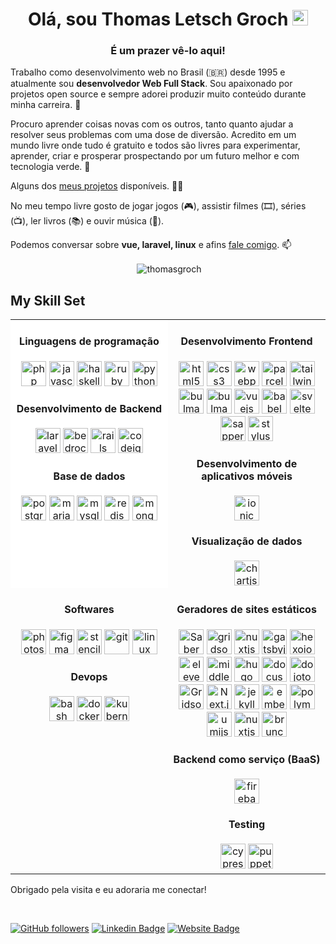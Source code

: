 <h1 align="center">Olá, sou Thomas Letsch Groch <img src="https://media.giphy.com/media/hvRJCLFzcasrR4ia7z/giphy.gif" width="25px"></h1>
<h3 align="center">É um prazer vê-lo aqui!</h3>

Trabalho como desenvolvimento web no Brasil (🇧🇷) desde 1995 e atualmente sou **desenvolvedor Web Full Stack**. Sou apaixonado por projetos open source e sempre adorei produzir muito conteúdo durante minha carreira. 💼 

Procuro aprender coisas novas com os outros, tanto quanto ajudar a resolver seus problemas com uma dose de diversão. Acredito em um mundo livre onde tudo é gratuito e todos são livres para experimentar, aprender, criar e prosperar prospectando por um futuro melhor e com tecnologia verde. 🔭

Alguns dos [meus projetos](https://thomasgroch.xyz/projetos.html) disponíveis. 👨‍💻

No meu tempo livre gosto de jogar jogos (🎮), assistir filmes (🎞️), séries (📺), ler livros (📚) e ouvir música (🎵).

Podemos conversar sobre **vue, laravel, linux** e afins  [fale comigo](https://thomasgroch.xyz/contato.html). 📫

<div align="center">
	<p>&nbsp;<img align="center" src="https://github-readme-stats.vercel.app/api?username=thomasgroch&show_icons=true&theme=radical" alt="thomasgroch" /></p>
	<!-- [![Top Langs](https://github-readme-stats.vercel.app/api/top-langs/?username=thomasgroch&layout=compact)](https://github.com/anuraghazra/github-readme-stats) -->
</div>

## My Skill Set
<table>
<tr><td valign="top" width="50%" style="background-color: #FFF;"><div align="center">

#### Linguagens de programação
<img src="https://cdn.jsdelivr.net/gh/devicons/devicon/icons/php/php-original.svg" alt="php" width="40" height="40" />
<img src="https://cdn.jsdelivr.net/gh/devicons/devicon/icons/javascript/javascript-original.svg" alt="javascript" width="40" height="40" />
<img src="https://upload.wikimedia.org/wikipedia/commons/1/1c/Haskell-Logo.svg" alt="haskell" width="40" height="40" />
<img src="https://cdn.jsdelivr.net/gh/devicons/devicon/icons/ruby/ruby-original-wordmark.svg" alt="ruby" width="40" height="40" />
<img src="https://cdn.jsdelivr.net/gh/devicons/devicon/icons/python/python-original.svg" alt="python" width="40" height="40" />

#### Desenvolvimento de Backend
<img src="https://cdn.jsdelivr.net/gh/devicons/devicon/icons/laravel/laravel-plain-wordmark.svg" alt="laravel" width="40" height="40" />
<img src="https://logo.clearbit.com/roots.io" alt="bedrock" width="40" height="40" />
<img src="https://cdn.jsdelivr.net/gh/devicons/devicon/icons/rails/rails-original-wordmark.svg" alt="rails" width="40" height="40" />
<img src="https://cdn.worldvectorlogo.com/logos/codeigniter.svg" alt="codeigniter" width="40" height="40" />

#### Base de dados
<img src="https://cdn.jsdelivr.net/gh/devicons/devicon/icons/postgresql/postgresql-original-wordmark.svg" alt="postgresql" width="40" height="40" />
<img src="https://www.vectorlogo.zone/logos/mariadb/mariadb-icon.svg" alt="mariadb" width="40" height="40" />
<img src="https://cdn.jsdelivr.net/gh/devicons/devicon/icons/mysql/mysql-original-wordmark.svg" alt="mysql" width="40" height="40" />
<img src="https://cdn.jsdelivr.net/gh/devicons/devicon/icons/redis/redis-original-wordmark.svg" alt="redis" width="40" height="40" />
<img src="https://cdn.jsdelivr.net/gh/devicons/devicon/icons/mongodb/mongodb-original-wordmark.svg" alt="mongodb" width="40" height="40" />

</td><td valign="top" width="50%"><div align="center">

#### Desenvolvimento Frontend
<img src="https://cdn.jsdelivr.net/gh/devicons/devicon/icons/html5/html5-original-wordmark.svg" alt="html5" width="40" height="40" />
<img src="https://cdn.jsdelivr.net/gh/devicons/devicon/icons/css3/css3-original-wordmark.svg" alt="css3" width="40" height="40" />
<img src="https://cdn.jsdelivr.net/gh/devicons/devicon/icons/webpack/webpack-original.svg" alt="webpack" width="40" height="40" />
<img src="https://logo.clearbit.com/parceljs.org" alt="parcel" width="40" height="40" />
<img src="https://www.vectorlogo.zone/logos/tailwindcss/tailwindcss-icon.svg" alt="tailwind" width="40" height="40" />
<img src="https://logo.clearbit.com/bulma.io" alt="bulma" width="40" height="40" />
<img src="https://raw.githubusercontent.com/gilbarbara/logos/804dc257b59e144eaca5bc6ffd16949752c6f789/logos/bulma.svg" alt="bulma" width="40" height="40" />
<img src="https://cdn.jsdelivr.net/gh/devicons/devicon/icons/vuejs/vuejs-original-wordmark.svg" alt="vuejs" width="40" height="40" />
<img src="https://www.vectorlogo.zone/logos/babeljs/babeljs-icon.svg" alt="babel" width="40" height="40" />
<img src="https://upload.wikimedia.org/wikipedia/commons/1/1b/Svelte_Logo.svg" alt="svelte" width="40" height="40" />
<img src="https://raw.githubusercontent.com/AliasIO/wappalyzer/master/src/drivers/webextension/images/icons/Sapper.svg" alt="sapper" width="40" height="40" />
<img src="https://upload.wikimedia.org/wikipedia/commons/thumb/d/d8/Stylus-logo.svg/200px-Stylus-logo.svg.png" alt="stylus" width="40" height="40" />

#### Desenvolvimento de aplicativos móveis
<img src="https://upload.wikimedia.org/wikipedia/commons/d/d1/Ionic_Logo.svg" alt="ionic" width="40" height="40" />

#### Visualização de dados
<img src="https://www.chartjs.org/media/logo-title.svg" alt="chartjs" width="40" height="40" />

</div></td></tr>
<tr><td valign="top" width="50%"><div align="center">

#### Softwares
<img src="https://cdn.jsdelivr.net/gh/devicons/devicon/icons/photoshop/photoshop-plain.svg" alt="photoshop" width="40" height="40" />
<img src="https://www.vectorlogo.zone/logos/figma/figma-icon.svg" alt="figma" width="40" height="40" />
<img src="https://www.vectorlogo.zone/logos/stenciljs/stenciljs-icon.svg" alt="stencil" width="40" height="40" />
<img src="https://www.vectorlogo.zone/logos/git-scm/git-scm-icon.svg" alt="git" width="40" height="40" />
<img src="https://cdn.jsdelivr.net/gh/devicons/devicon/icons/linux/linux-original.svg" alt="linux" width="40" height="40" />

#### Devops
<img src="https://www.vectorlogo.zone/logos/gnu_bash/gnu_bash-icon.svg" alt="bash" width="40" height="40" />
<img src="https://cdn.jsdelivr.net/gh/devicons/devicon/icons/docker/docker-original-wordmark.svg" alt="docker" width="40" height="40" />
<img src="https://www.vectorlogo.zone/logos/kubernetes/kubernetes-icon.svg" alt="kubernetes" width="40" height="40" />


</div></td><td valign="top" width="50%"><div align="center">

#### Geradores de sites estáticos
<img src="https://raw.githubusercontent.com/AliasIO/wappalyzer/master/src/drivers/webextension/images/icons/Saber.svg" alt="Saber" width="40" height="40" />
<img src="https://www.vectorlogo.zone/logos/gridsome/gridsome-icon.svg" alt="gridsome" width="40" height="40" />
<img src="https://www.vectorlogo.zone/logos/nuxtjs/nuxtjs-icon.svg" alt="nuxtjs" width="40" height="40" />
<img src="https://www.vectorlogo.zone/logos/gatsbyjs/gatsbyjs-icon.svg" alt="gatsbyjs" width="40" height="40" />
<img src="https://www.vectorlogo.zone/logos/hexoio/hexoio-icon.svg" alt="hexoio" width="40" height="40" />
<img src="https://raw.githubusercontent.com/simple-icons/simple-icons/master/icons/eleventy.svg" alt="eleventy" width="40" height="40" />
<img src="https://raw.githubusercontent.com/leungwensen/svg-icon/master/dist/svg/logos/middleman.svg" alt="middleman" width="40" height="40" />
<img src="https://raw.githubusercontent.com/gilbarbara/logos/master/logos/hugo.svg" alt="hugo" width="40" height="40" />
<img src="https://www.vectorlogo.zone/logos/docusaurus/docusaurus-icon.svg" alt="docusaurus" width="40" height="40" />
<img src="https://www.vectorlogo.zone/logos/dojotoolkit/dojotoolkit-icon.svg" alt="dojotoolkit" width="40" height="40" />
<img src="https://www.vectorlogo.zone/logos/gridsome/gridsome-icon.svg" alt="Gridsome" width="40" height="40" />
<img src="https://raw.githubusercontent.com/file-icons/icons/master/svg/NextJS.svg" alt="Next.js" width="40" height="40" />
<img src="https://www.vectorlogo.zone/logos/jekyllrb/jekyllrb-icon.svg" alt="jekyll" width="40" height="40" />
<img src="https://www.vectorlogo.zone/logos/emberjs/emberjs-icon.svg" alt="emberjs" width="40" height="40" />
<img src="https://raw.githubusercontent.com/detain/svg-logos/master/svg/polymer.svg" alt="polymer" width="40" height="40" />
<img src="https://avatars3.githubusercontent.com/u/33895495?s=280&v=4" alt="umijs" width="40" height="40" />
<img src="https://www.vectorlogo.zone/logos/nuxtjs/nuxtjs-icon.svg" alt="nuxtjs" width="40" height="40" />
<img src="https://raw.githubusercontent.com/manuelbieh/logo-file-icons/master/icons/brunch.svg" alt="brunch" width="40" height="40" />

#### Backend como serviço (BaaS)
<img src="https://www.vectorlogo.zone/logos/firebase/firebase-icon.svg" alt="firebase" width="40" height="40" />

#### Testing
<img src="https://raw.githubusercontent.com/simple-icons/simple-icons/6e46ec1fc23b60c8fd0d2f2ff46db82e16dbd75f/icons/cypress.svg" alt="cypress" width="40" height="40" />
<img src="https://www.vectorlogo.zone/logos/pptrdev/pptrdev-official.svg" alt="puppeteer" width="40" height="40" />

</div></td></tr></table>

Obrigado pela visita e eu adoraria me conectar!


<br/>

<!-- [![Twitter Follow](https://img.shields.io/twitter/follow/thomasgroch?style=social)](https://www.twitter.com/thomasgroch) -->
[![GitHub followers](https://img.shields.io/github/followers/thomasgroch?style=social)](https://www.github.com/thomasgroch)
[![Linkedin Badge](https://img.shields.io/badge/-thomasgroch-blue?style=flat-square&logo=Linkedin&logoColor=white&link=https://www.linkedin.com/in/thomasgroch/)](https://www.linkedin.com/in/thomasgroch/)
[![Website Badge](https://img.shields.io/badge/-thomasgroch-darkgreen?style=flat-square&logo=Safari&logoColor=white&link=https://thomasgroch.xyz)](https://thomasgroch.xyz/)

<!--

<p align="left"> <img src="https://komarev.com/ghpvc/?username=thomasgroch" alt="thomasgroch" /></p>
